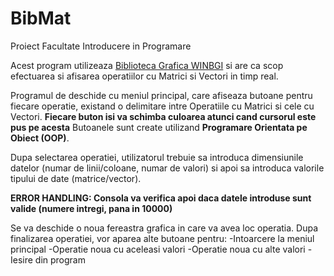 # BibMat
Proiect Facultate Introducere in Programare

Acest program utilizeaza [Biblioteca Grafica WINBGI](https://programarecurabdare.ro/2018/11/24/instalarea-bibliotecii-grafice-winbgim/) si are ca scop efectuarea si afisarea operatiilor cu Matrici si Vectori in timp real.

Programul de deschide cu meniul principal, care afiseaza butoane pentru fiecare operatie, existand o delimitare intre Operatiile cu Matrici si cele cu Vectori.
**Fiecare buton isi va schimba culoarea atunci cand cursorul este pus pe acesta**
Butoanele sunt create utilizand **Programare Orientata pe Obiect (OOP)**.

Dupa selectarea operatiei, utilizatorul trebuie sa introduca dimensiunile datelor (numar de linii/coloane, numar de valori) si apoi sa introduca valorile tipului de date (matrice/vector).

**ERROR HANDLING: Consola va verifica apoi daca datele introduse sunt valide (numere intregi, pana in 10000)**

Se va deschide o noua fereastra grafica in care va avea loc operatia. Dupa finalizarea operatiei, vor aparea alte butoane pentru:
    -Intoarcere la meniul principal
    -Operatie noua cu aceleasi valori
    -Operatie noua cu alte valori
    -Iesire din program


